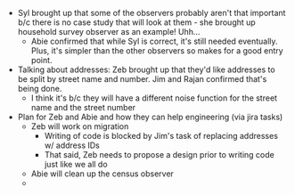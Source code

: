 - Syl brought up that some of the observers probably aren't that important b/c there is no case study that will look at them - she brought up household survey observer as an example! Uhh...
	- Abie confirmed that while Syl is correct, it's still needed eventually. Plus, it's simpler than the other observers so makes for a good entry point.
- Talking about addresses: Zeb brought up that they'd like addresses to be split by street name and number. Jim and Rajan confirmed that's being done.
	- I think it's b/c they will have a different noise function for the street name and the street number
- Plan for Zeb and Abie and how they can help engineering (via jira tasks)
	- Zeb will work on migration
		- Writing of code is blocked by Jim's task of replacing addresses w/ address IDs
		- That said, Zeb needs to propose a design prior to writing code just like we all do
	- Abie will clean up the census observer
	- 